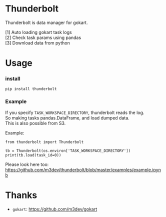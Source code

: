 # Thunderbolt

Thunderbolt is data manager for gokart.

  
 [1] Auto loading gokart task logs  
 [2] Check task params using pandas  
 [3] Download data from python  
  

# Usage

### install
```
pip install thunderbolt
```

### Example

If you specify `TASK_WORKSPACE_DIRECTORY`, thunderbolt reads the log.  
So making tasks pandas.DataFrame, and load dumped data.  
This is also possible from S3.  
  
Example:
```
from thunderbolt import Thunderbolt

tb = Thunderbolt(os.environ['TASK_WORKSPACE_DIRECTORY'])
print(tb.load(task_id=0))
```

Please look here too: https://github.com/m3dev/thunderbolt/blob/master/examples/example.ipynb  
  

# Thanks

- `gokart`: https://github.com/m3dev/gokart
